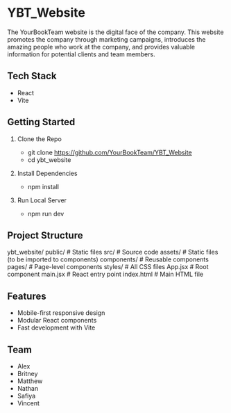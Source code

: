 # YBT_Website
The YourBookTeam website is the digital face of the company. This website promotes the company through marketing campaigns, introduces the amazing people who work at the company, and provides valuable information for potential clients and team members.

## Tech Stack
- React
- Vite

## Getting Started

1. Clone the Repo
    - git clone https://github.com/YourBookTeam/YBT_Website
    - cd ybt_website

2. Install Dependencies
    - npm install

3. Run Local Server
    - npm run dev

## Project Structure

ybt_website/
    public/             # Static files
    src/                # Source code
        assets/         # Static files (to be imported to components)
        components/     # Reusable components
        pages/          # Page-level components
        styles/         # All CSS files
        App.jsx         # Root component
        main.jsx        # React entry point
    index.html          # Main HTML file



## Features
- Mobile-first responsive design
- Modular React components
- Fast development with Vite

## Team
- Alex
- Britney
- Matthew
- Nathan
- Safiya
- Vincent